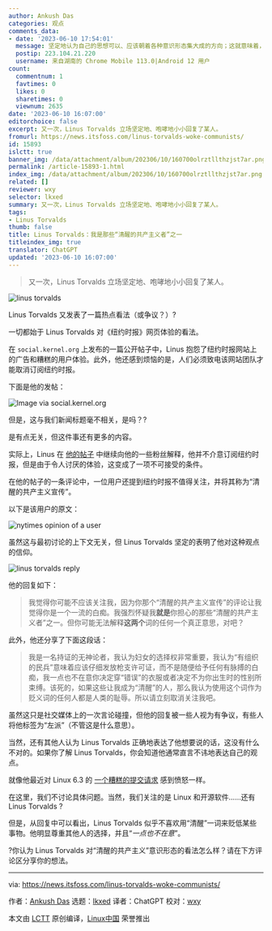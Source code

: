 ```yaml
---
author: Ankush Das
categories: 观点
comments_data:
- date: '2023-06-10 17:54:01'
  message: 坚定地认为自己的思想可以、应该朝着各种意识形态集大成的方向；这就意味着，他认为自己不受任何束缚，他认可的共产主义才是真正的共产主义，这毫无疑问也是脱离现实的。如果他不是单纯不满被人反讽为“不清醒”的话。
  postip: 223.104.21.220
  username: 来自湖南的 Chrome Mobile 113.0|Android 12 用户
count:
  commentnum: 1
  favtimes: 0
  likes: 0
  sharetimes: 0
  viewnum: 2635
date: '2023-06-10 16:07:00'
editorchoice: false
excerpt: 又一次，Linus Torvalds 立场坚定地、咆哮地小小回复了某人。
fromurl: https://news.itsfoss.com/linus-torvalds-woke-communists/
id: 15893
islctt: true
banner_img: /data/attachment/album/202306/10/160700olrztllthzjst7ar.png
permalink: /article-15893-1.html
index_img: /data/attachment/album/202306/10/160700olrztllthzjst7ar.png.thumb.jpg
related: []
reviewer: wxy
selector: lkxed
summary: 又一次，Linus Torvalds 立场坚定地、咆哮地小小回复了某人。
tags:
- Linus Torvalds
thumb: false
title: Linus Torvalds：我是那些“清醒的共产主义者”之一
titleindex_img: true
translator: ChatGPT
updated: '2023-06-10 16:07:00'
---
```



> 
> 又一次，Linus Torvalds 立场坚定地、咆哮地小小回复了某人。
> 
> 
> 


![linus torvalds](/data/attachment/album/202306/10/160700olrztllthzjst7ar.png)


Linus Torvalds 又发表了一篇热点看法（或争议？）?


一切都始于 Linus Torvalds 对《纽约时报》网页体验的看法。


在 `social.kernel.org` 上发布的一篇公开帖子中，Linus 抱怨了纽约时报网站上的广告和糟糕的用户体验。此外，他还感到烦恼的是，人们必须致电该网站团队才能取消订阅纽约时报。


下面是他的发帖：


![Image via social.kernel.org](/data/attachment/album/202306/10/160701qztwne3cxzgghj5d.jpg)


但是，这与我们新闻标题毫不相关，是吗？?


是有点无关，但这件事还有更多的内容。


实际上，Linus 在 [他的帖子](https://social.kernel.org:443/notice/AWSXomDbvdxKgOxVAm) 中继续向他的一些粉丝解释，他并不介意订阅纽约时报，但是由于令人讨厌的体验，这变成了一项不可接受的条件。


在他的帖子的一条评论中，一位用户还提到纽约时报不值得关注，并将其称为“清醒的共产主义宣传”。


以下是该用户的原文：


![nytimes opinion of a user](/data/attachment/album/202306/10/160701wbimpscmpm9j2db2.jpg)


虽然这与最初讨论的上下文无关，但 Linus Torvalds 坚定的表明了他对这种观点的信仰。


![linus torvalds reply](/data/attachment/album/202306/10/160701tenovqncelcqcknz.jpg)


他的回复如下：



> 
> 我觉得你可能不应该关注我，因为你那个“清醒的共产主义宣传”的评论让我觉得你是一个一流的白痴。我强烈怀疑我**就是**你担心的那些“清醒的共产主义者”之一。但你可能无法解释**这两个**词的任何一个真正意思，对吧？
> 
> 
> 


此外，他还分享了下面这段话：



> 
> 我是一名持证的无神论者，我认为妇女的选择权非常重要，我认为“有组织的民兵”意味着应该仔细发放枪支许可证，而不是随便给予任何有脉搏的白痴，我一点也不在意你决定穿“错误”的衣服或者决定不为你出生时的性别所束缚。该死的，如果这些让我成为“清醒”的人，那么我认为使用这个词作为贬义词的任何人都是人类的耻辱。所以请立刻取消关注我吧。
> 
> 
> 


虽然这只是社交媒体上的一次言论碰撞，但他的回复被一些人视为有争议，有些人将他标签为“左派”（不管这是什么意思）。


当然，还有其他人认为 Linus Torvalds 正确地表达了他想要说的话，这没有什么不对的。如果你了解 Linus Torvalds，你会知道他通常直言不讳地表达自己的观点。


就像他最近对 Linux 6.3 的 [一个糟糕的提交请求](https://news.itsfoss.com/linus-torvalds-pull-request/) 感到愤怒一样。


在这里，我们不讨论具体问题。当然，我们关注的是 Linux 和开源软件……还有 Linus Torvalds ?


但是，从回复中可以看出，Linus Torvalds 似乎不喜欢用“清醒”一词来贬低某些事物。他明显尊重其他人的选择，并且“*一点也不在意*”。


?你认为 Linus Torvalds 对“清醒的共产主义”意识形态的看法怎么样？请在下方评论区分享你的想法。




---


via: <https://news.itsfoss.com/linus-torvalds-woke-communists/>


作者：[Ankush Das](https://news.itsfoss.com/author/ankush/) 选题：[lkxed](https://github.com/lkxed/) 译者：ChatGPT 校对：[wxy](https://github.com/wxy)


本文由 [LCTT](https://github.com/LCTT/TranslateProject) 原创编译，[Linux中国](https://linux.cn/) 荣誉推出